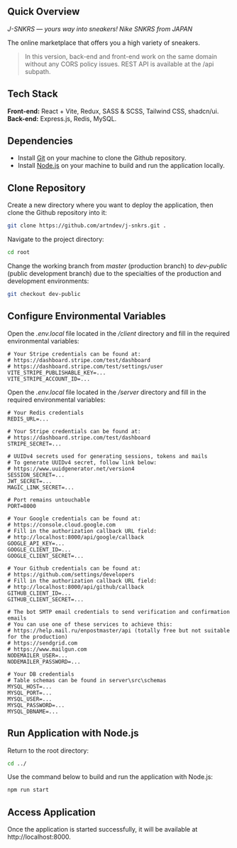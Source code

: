 ## Quick Overview

_J-SNKRS — yours way into sneakers! Nike SNKRS from JAPAN_

The online marketplace that offers you a high variety of sneakers.

> In this version, back-end and front-end work on the same domain without any CORS policy issues. REST API is available at the /api subpath.

## Tech Stack

**Front-end:** React + Vite, Redux, SASS & SCSS, Tailwind CSS, shadcn/ui.
</br>
**Back-end:** Express.js, Redis, MySQL.

## Dependencies

- Install [Git](https://git-scm.com/) on your machine to clone the Github repository.
- Install [Node.js](https://nodejs.org/) on your machine to build and run the application locally.

## Clone Repository

Create a new directory where you want to deploy the application, then clone the Github repository into it:

```bash
git clone https://github.com/artndev/j-snkrs.git .
```

Navigate to the project directory:

```bash
cd root
```

Change the working branch from _master_ (production branch) to _dev-public_ (public development branch) due to the specialties of the production and development environments:

```bash
git checkout dev-public
```

## Configure Environmental Variables

Open the _.env.local_ file located in the _/client_ directory and fill in the required environmental variables:

```env
# Your Stripe credentials can be found at:
# https://dashboard.stripe.com/test/dashboard
# https://dashboard.stripe.com/test/settings/user
VITE_STRIPE_PUBLISHABLE_KEY=...
VITE_STRIPE_ACCOUNT_ID=...
```

Open the _.env.local_ file located in the _/server_ directory and fill in the required environmental variables:

```env
# Your Redis credentials
REDIS_URL=...

# Your Stripe credentials can be found at:
# https://dashboard.stripe.com/test/dashboard
STRIPE_SECRET=...

# UUIDv4 secrets used for generating sessions, tokens and mails
# To generate UUIDv4 secret, follow link below:
# https://www.uuidgenerator.net/version4
SESSION_SECRET=...
JWT_SECRET=...
MAGIC_LINK_SECRET=...

# Port remains untouchable
PORT=8000

# Your Google credentials can be found at:
# https://console.cloud.google.com
# Fill in the authorization callback URL field:
# http://localhost:8000/api/google/callback
GOOGLE_API_KEY=...
GOOGLE_CLIENT_ID=...
GOOGLE_CLIENT_SECRET=...

# Your Github credentials can be found at:
# https://github.com/settings/developers
# Fill in the authorization callback URL field:
# http://localhost:8000/api/github/callback
GITHUB_CLIENT_ID=...
GITHUB_CLIENT_SECRET=...

# The bot SMTP email credentials to send verification and confirmation emails
# You can use one of these services to achieve this:
# https://help.mail.ru/enpostmaster/api (totally free but not suitable for the production)
# https://sendgrid.com
# https://www.mailgun.com
NODEMAILER_USER=...
NODEMAILER_PASSWORD=...

# Your DB credentials
# Table schemas can be found in server\src\schemas
MYSQL_HOST=...
MYSQL_PORT=...
MYSQL_USER=...
MYSQL_PASSWORD=...
MYSQL_DBNAME=...
```

## Run Application with Node.js

Return to the root directory:

```bash
cd ../
```

Use the command below to build and run the application with Node.js:

```bash
npm run start
```

## Access Application

Once the application is started successfully, it will be available at http://localhost:8000.

